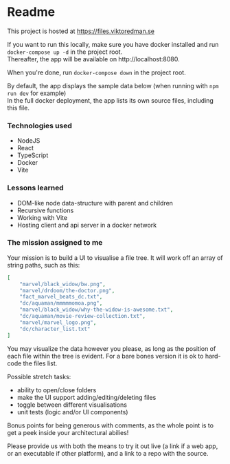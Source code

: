 # Readme

This project is hosted at https://files.viktoredman.se

If you want to run this locally, make sure you have docker installed and run `docker-compose up -d` in the project root.  
Thereafter, the app will be available on http://localhost:8080.

When you're done, run `docker-compose down` in the project root.

By default, the app displays the sample data below (when running with `npm run dev` for example)  
In the full docker deployment, the app lists its own source files, including this file.

### Technologies used

-   NodeJS
-   React
-   TypeScript
-   Docker
-   Vite

### Lessons learned

-   DOM-like node data-structure with parent and children
-   Recursive functions
-   Working with Vite
-   Hosting client and api server in a docker network

### The mission assigned to me

Your mission is to build a UI to visualise a file tree. It will work off an array of string paths, such as this:

```json
[
    "marvel/black_widow/bw.png",
    "marvel/drdoom/the-doctor.png",
    "fact_marvel_beats_dc.txt",
    "dc/aquaman/mmmmmomoa.png",
    "marvel/black_widow/why-the-widow-is-awesome.txt",
    "dc/aquaman/movie-review-collection.txt",
    "marvel/marvel_logo.png",
    "dc/character_list.txt"
]
```

You may visualize the data however you please, as long as the position of each file within the tree is evident. For a bare bones version it is ok to hard-code the files list.

Possible stretch tasks:

-   ability to open/close folders
-   make the UI support adding/editing/deleting files
-   toggle between different visualisations
-   unit tests (logic and/or UI components)

Bonus points for being generous with comments, as the whole point is to get a peek inside your architectural abilies!

Please provide us with both the means to try it out live (a link if a web app, or an executable if other platform), and a link to a repo with the source.
